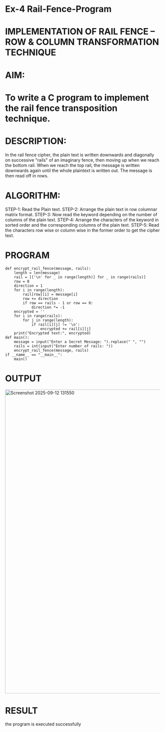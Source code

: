 # Ex-4 Rail-Fence-Program

# IMPLEMENTATION OF RAIL FENCE – ROW & COLUMN TRANSFORMATION TECHNIQUE

# AIM:

# To write a C program to implement the rail fence transposition technique.

# DESCRIPTION:

In the rail fence cipher, the plain text is written downwards and diagonally on successive "rails" of an imaginary fence, then moving up when we reach the bottom rail. When we reach the top rail, the message is written downwards again until the whole plaintext is written out. The message is then read off in rows.

# ALGORITHM:

STEP-1: Read the Plain text.
STEP-2: Arrange the plain text in row columnar matrix format.
STEP-3: Now read the keyword depending on the number of columns of the plain text.
STEP-4: Arrange the characters of the keyword in sorted order and the corresponding columns of the plain text.
STEP-5: Read the characters row wise or column wise in the former order to get the cipher text.

# PROGRAM
~~~
def encrypt_rail_fence(message, rails):
    length = len(message)
    rail = [['\n' for _ in range(length)] for _ in range(rails)]
    row = 0
    direction = 1
    for i in range(length):
        rail[row][i] = message[i]
        row += direction
        if row == rails - 1 or row == 0:
            direction *= -1
    encrypted = ''
    for i in range(rails):
        for j in range(length):
            if rail[i][j] != '\n':
                encrypted += rail[i][j]
    print("Encrypted text:", encrypted)
def main():
    message = input("Enter a Secret Message: ").replace(" ", "")
    rails = int(input("Enter number of rails: "))
    encrypt_rail_fence(message, rails)
if __name__ == "__main__":
    main()
~~~
# OUTPUT
<img width="1920" height="987" alt="Screenshot 2025-09-12 131550" src="https://github.com/user-attachments/assets/a242f749-ff8a-422e-9dfa-5d466e27d72b" />

# RESULT
the program is executed successfully
